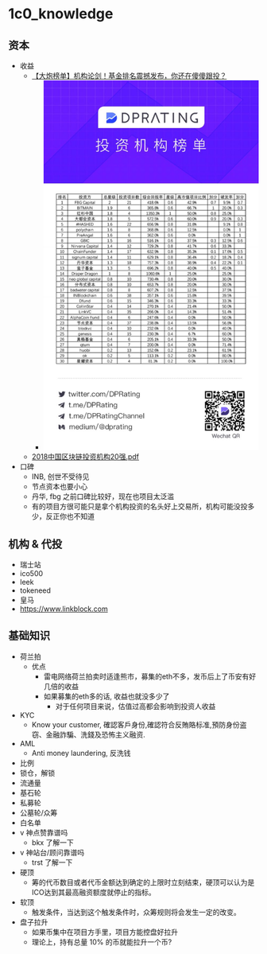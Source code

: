 # 1c0_knowledge

## 资本
+ 收益
    * [【大炮榜单】机构论剑！基金排名震撼发布，你还在傻傻跟投？](https://www.linksfin.com/article/66710)
        - ![capitals](pics/capitals.jpg)
    * [2018中国区块链投资机构20强.pdf](docs/2018_vc_top20.pdf)
+ 口碑
    * INB, 创世不受待见
    * 节点资本也要小心
    * 丹华, fbg 之前口碑比较好，现在也项目太泛滥
    * 有的项目方很可能只是拿个机构投资的名头好上交易所，机构可能没投多少，反正你也不知道

## 机构 & 代投
+ 瑞士站
+ ico500
+ leek
+ tokeneed
+ 皇马
+ https://www.linkblock.com

## 基础知识

+ 荷兰拍
    * 优点
        - 雷电网络荷兰拍卖时适逢熊市，募集的eth不多，发币后上了币安有好几倍的收益
        - 如果募集的eth多的话, 收益也就没多少了
            + 对于任何项目来说，估值过高都会影响到投资人收益
+ KYC
   * Know your customer, 確認客戶身份,確認符合反賄賂标准,預防身份盗窃、金融詐騙、洗錢及恐怖主义融资.
+ AML
   + Anti money laundering, 反洗钱
+ 比例
+ 锁仓，解锁
+ 流通量
+ 基石轮
+ 私募轮
+ 公墓轮/众筹
+ 白名单
+ v 神点赞靠谱吗
    * bkx 了解一下
+ v 神站台/顾问靠谱吗
    * trst 了解一下
+ 硬顶
   * 筹的代币数目或者代币金额达到确定的上限时立刻结束，硬顶可以认为是ICO达到其最高融资额度就停止的指标。
+ 软顶
   * 触发条件，当达到这个触发条件时，众筹规则将会发生一定的改变。
+ 盘子拉升
   + 如果币集中在项目方手里，项目方能控盘好拉升
   + 理论上，持有总量 10% 的币就能拉升一个币?
